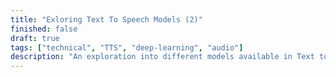 ```yaml
---
title: "Exloring Text To Speech Models (2)"
finished: false 
draft: true
tags: ["technical", "TTS", "deep-learning", "audio"]
description: "An exploration into different models available in Text to Speech (and perhaps writing some frontend for it)"
---
```

